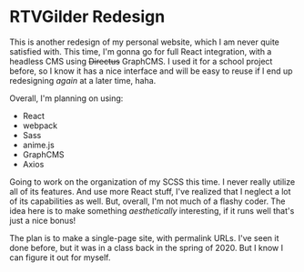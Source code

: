 # RTVGilder Redesign
This is another redesign of my personal website, which I am never quite satisfied with. This time, I'm gonna go for full React integration, with a headless CMS using ~~Directus~~ GraphCMS. I used it for a school project before, so I know it has a nice interface and will be easy to reuse if I end up redesigning _again_ at a later time, haha.

  Overall, I'm planning on using:

- React
- webpack
- Sass
- anime.js
- GraphCMS
- Axios

Going to work on the organization of my SCSS this time. I never really utilize all of its features. And use more React stuff, I've realized that I neglect a lot of its capabilities as well. But, overall, I'm not much of a flashy coder. The idea here is to make something _aesthetically_ interesting, if it runs well that's just a nice bonus!

The plan is to make a single-page site, with permalink URLs. I've seen it done before, but it was in a class back in the spring of 2020. But I know I can figure it out for myself.
